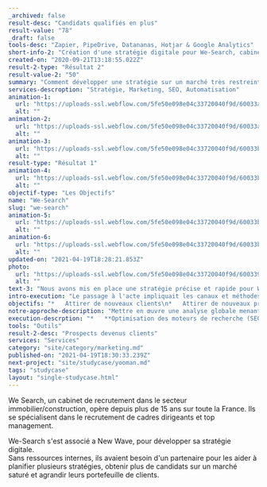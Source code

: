 ```yaml
---
_archived: false
result-desc: "Candidats qualifiés en plus"
result-value: "78"
_draft: false
tools-desc: "Zapier, PipeDrive, Datananas, Hotjar & Google Analytics"
short-info-2: "Création d'une stratégie digitale pour We-Search, cabinet de recrutement, leader dans les secteurs de l'immobilier et de la construction."
created-on: "2020-09-21T13:18:55.022Z"
result-2-type: "Résultat 2"
result-value-2: "50"
summary: "Comment développer une stratégie sur un marché très restreint, où les ressources se font rares?"
services-descroption: "Stratégie, Marketing, SEO, Automatisation"
animation-1:
  url: "https://uploads-ssl.webflow.com/5fe50e098e04c33720040f9d/60033a0a37db3f88c81fe3d1_5ffb8254396a927c4719d5dc_Asset%205.svg"
  alt: ""
animation-2:
  url: "https://uploads-ssl.webflow.com/5fe50e098e04c33720040f9d/60033aeea1fb77011e35723f_5ffb8254396a9278d719d5df_Asset%203.svg"
  alt: ""
animation-3:
  url: "https://uploads-ssl.webflow.com/5fe50e098e04c33720040f9d/60033b3037db3f89741fe4f0_5ffb8254396a92285f19d5dd_Asset%201.svg"
  alt: ""
result-type: "Résultat 1"
animation-4:
  url: "https://uploads-ssl.webflow.com/5fe50e098e04c33720040f9d/60033b3718609518179bbb70_5ffb8254396a923abb19d5e0_Asset%206.svg"
  alt: ""
objectif-type: "Les Objectifs"
name: "We-Search"
slug: "we-search"
animation-5:
  url: "https://uploads-ssl.webflow.com/5fe50e098e04c33720040f9d/60033b48500ee520ee6edb74_5ffb8254396a9273e519d5de_Asset%207.svg"
  alt: ""
animation-6:
  url: "https://uploads-ssl.webflow.com/5fe50e098e04c33720040f9d/60033b57c6d989f0b40e0def_5ffb8254396a92401319d5e1_Asset%202.svg"
  alt: ""
updated-on: "2021-04-19T18:28:21.853Z"
photo:
  url: "https://uploads-ssl.webflow.com/5fe50e098e04c33720040f9d/6003397034c9996d136434f2_logo-wesearch.png"
  alt: ""
text-3: "Nous avons mis en place une stratégie précise et rapide pour We-Search qui leur a permis de gagner en productivité.\n\n‍\n\nCela a permis à We-Search d'attirer davantage de prospects/clients qualifiés du secteur immobilier/construction sur la France entière.\n\n‍\n\nPour conclure, notre approche a permis à We-Search de dépasser ses concurrents et de consolider sa position sur le marché."
intro-execution: "Le passage à l'acte impliquait les canaux et méthodes suivantes:"
objectifs: "*   Attirer de nouveaux clients\n*   Attirer de nouveaux profils correspondant à leurs demande\n*   Intégrer un suivi des nouveaux prospects/candidats\n*   Développer une stratégie digitale long terme"
notre-approche-description: "Mettre en œuvre une analyse globale menant à un succès à long terme, et consolider la position de We-Search sur le marché.\n\nDans un premier temps, nous avons généré un boost court terme tout en construisant simultanément un succès à long terme. En créant une stratégie combinant une gamme de techniques de marketing, nous avons élaboré une approche holistique.  \n  \nNous avons fusionné un éventail de tactiques de marketing digital, incluant du SEO (référencement organique), de la curation de contenu, automatisation du marketing, génération de prospects/candidats et une cartographie du parcours client/candidat grâce aux logiciel d'analyse Hotjar et Google Analytics."
execution-descrption: "*   **Optimisation des moteurs de recherche (SEO)**.  \n    ‍  \n    Notre équipe a amélioré la densité des mots clés sur le site Web et incorporé des phrases clés ciblées grâce à l'optimisation du contenu.  \n    ‍\n*   **Web-Scraping**  \n    **‍  \n    **Nous avons développé et mis en place un outil permettant de récolter directement les informations d’un potentiel candidat changeant de statut.  \n    Cela permet ainsi aux chasseurs de têtes de contacter en premier ces cibles et d'augmenter la notoriété de We-Search, tout en proposant plusieurs profils attractifs et rares pour leurs clients.  \n    ‍  \n    Nous avons ajouté à cela des techniques de remarketing (retargeting) et de création d’audience similaire, afin d’engager cette audience.  \n    ‍\n\n*   **Automatisation du marketing**.  \n      \n    Nous avons mappé les types et chemins personnalisés des prospects We-Search, intégré à Pipedrive (CRM) incluant des automatisations marketing via Zapier et consolidé plus de 20 bases de données prospects existantes.  \n    ‍  \n    Cela permet ainsi au département vente de se concentrer sur les leads les plus susceptible de devenir les prochains partenaire de We-Search.  \n    ‍\n\n*   **Analyse**.  \n      \n    Nous avons optimisé le taux de conversions à l'aide du logiciel de cartographie thermique Hotjar, en coordination avec Google Analytics pour suivre les données de plusieurs pages."
tools: "Outils"
result-2-desc: "Prospects devenus clients"
services: "Services"
category: "site/category/marketing.md"
published-on: "2021-04-19T18:30:33.239Z"
next-project: "site/studycase/yooman.md"
tags: "studycase"
layout: "single-studycase.html"
---
```


We Search, un cabinet de recrutement dans le secteur immobilier/construction, opère depuis plus de 15 ans sur toute la France. Ils se spécialisent dans le recrutement de cadres dirigeants et top management.

We-Search s'est associé a New Wave, pour développer sa stratégie digitale.  
Sans ressources internes, ils avaient besoin d'un partenaire pour les aider à planifier plusieurs stratégies, obtenir plus de candidats sur un marché saturé et agrandir leurs portefeuille de clients.
